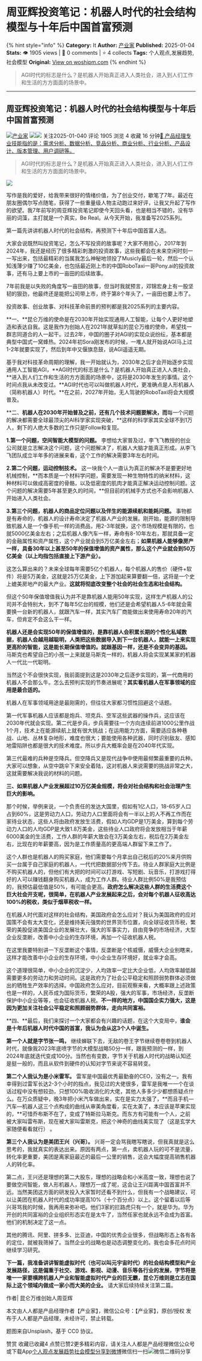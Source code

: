 # 周亚辉投资笔记：机器人时代的社会结构模型与十年后中国首富预测
{% hint style="info" %}
**Category:** It
**Author:** [产业家](https://www.woshipm.com/u/1315455)
**Published:** 2025-01-04  
**Stats:** 👁️ 1905 views | 💬 0 comments | ⭐ 4 collects
**Tags:** 个人观点,发展趋势,社会模型
**Original:** [View on woshipm.com](https://www.woshipm.com/it/6166426.html)
{% endhint %}
> AGI时代的标志是什么？是机器人开始真正进入人类社会，进入到人们工作和生活的方方面面的场景中。

---

## 周亚辉投资笔记：机器人时代的社会结构模型与十年后中国首富预测

[![](https://image.woshipm.com/wp-files/2021/08/JlVqJw3OtMLD2aiI6gUE.jpg!/both/72x72)](https://www.woshipm.com/u/1315455)[产业家](https://www.woshipm.com/u/1315455) ![](https://static.woshipm.com/tag/1122_1@2x.png)![](https://static.woshipm.com/tag/2105_1@2x.png) 关注2025-01-040 评论 1905 浏览 4 收藏 16 分钟[🔗 产品经理专业技能指的是：需求分析、数据分析、竞品分析、商业分析、行业分析、产品设计、版本管理、用户调研等。](https://ke.qidianla.com/courses/90pm)

> AGI时代的标志是什么？是机器人开始真正进入人类社会，进入到人们工作和生活的方方面面的场景中。 

![](https://image.woshipm.com/2023/04/13/bc646c12-d9dd-11ed-8440-00163e0b5ff3.jpg)

写作是我的爱好，给我带来很好的情绪价值，为了创业交付，歇笔了7年。最近在朋友圈偶尔写点随笔，获得了一些重量级人物主动跑过来好评，让我又升起了写作的欲望。我7年前写的周亚辉投资笔记即使今天回头看，也是相当不错的，没有华丽的词藻，主打就是一个真实，Be Real。从今天开始，我准备写2025系列。

第一篇先讲讲机器人时代的社会结构，再预测下十年后中国首富人选。

大家会说既然叫投资笔记，怎么不写投资的故事呢？大家不用担心，2017年到2024年，我还是经历了很多精彩刺激的投资故事，这些我都会在未来空闲时刻一一写出来，包括最精彩的当属我怎么神秘地领投了Musicly最后一轮，然后一个认知浅薄少赚了10亿美金，也包括最近刚上市的中国RoboTaxi一哥Pony.ai的投资故事，还有马上要上市的一亩田的后续故事。

7年前我是以失败的角度写一亩田的故事，但当时我就预言，邓锦宏身上有一股坚韧的狠劲，他最终还是能把公司带上市，终于第8个年头了，一亩田也要上市了。

投资故事、创业故事、对科技革命前景的预判都是我2025系列的主要内容。

**一、**昆仑万维的使命是在2030年开始实现通用人工智能，让每个人更好地塑造和表达自我。这是我作为创始人在2021年就草拟的昆仑万维的使命，希望找一群志同道合的人一起干。过去2年，中国的圈子对AGI的实现众说纷纭，基本都是典型中国式一窝蜂热。2024年初Sora刚发布的时候，一堆人就开始说AGI马上过1-2年就要实现了，然后到年中又偃旗息鼓，说AGI遥遥无期。

基于我对科技革命周期的理解，我一开始就认为，2030年之后才会开始逐步实现通用人工智能AGI，**AGI时代的标志是什么？是机器人开始真正进入人类社会，**进入到人们工作和生活的方方面面的场景中，这将是2030年发生的事情。这个时间点我从未改变过。**AGI时代也可以叫做机器人时代，更准确点是人形机器人（简称机器人）时代。**在之前，2027年开始，无人驾驶的RoboTaxi将会大规模普及。

**二、**机器人在2030年开始普及之前，还有几个技术问题要解决，而**每一个问题的解决都需要全球最顶尖的AI科学家实现突破，**这样的科学家其实全球不到1万人，剩下的人绝大多数的工作只是Follow和复现。

**1.第一个问题，空间智能大模型的问题。** 李想给大家普及过，李飞飞教授的创业公司就是立志解决这个问题，这个问题解决了，机器人大脑才能真正形成。从李飞飞团队成立半年多的进展来看，这个工作的解决需要3年左右时间。

**2.第二个问题，运动控制技术。** 这一块我个人一直认为真正的解决不是要更好地机械控制，**而本质是一个材料学问题，需要发现一种生物特性的纳米材料，这种材料可以做成高密度的骨骼，以及低密度的肌肉才能真正解决运动控制问题。这个问题的解决需要5年甚至更久的时间，**但目前的机械手方式也不会影响机器人开始进入人类社会。

**3.第三个问题，机器人的商品定位问题以及伴生的能源续航和能耗问题。** 事物都是有寿命的，机器人的设计寿命决定了机器人产业的发展。刚开始，能源的限制导致机器人是一个像手机一样的消费品，用2-3年就换，这个市场规模是有限的，也就5000亿美金左右；之后机器人像汽车一样，寿命有8-10年左右，那就具备一定的金融属性和资产属性，这个产业就会到5万亿美金左右；**如果机器人能够像房产一样，具备30年以上甚至50年的保值增值的资产属性，那么这个产业就会到50万亿美金（以上均指包括直接上下游产业）。**

这怎么算出来的？未来全球每年需要5亿个机器人，每个机器人的售价（硬件+软件）将是5万美金，这就是25万亿美金，上下游加起来算要翻一倍，这将是一个史上媲美房地产的最大产业。**这就将彻底改变整个社会的社会生态和社会结构。**

但这个50年保值增值我认为并不是靠机器人能用50年实现，这样生产机器人的公司并不会特别大，到不了每年5亿台的规模，他们还是会希望机器人5-6年就会需要换一台新的机器人，就跟汽车一样，其实汽车厂商能做出来使用寿命20年的汽车，但肯定不会这么干一样。

**机器人还是会实现50年的保值增值的，是靠机器人会积累长期的个性化私域数据，机器人会越用越聪明，人类把这些数据导入到下一台机器人，就能一上来实现更高阶的智能，这是能长期保值增值的。就跟基因一样，还是不会变异的基因。** 马斯克也希望自己的小孩一上来就是马斯克一样的，机器人将会实现某某家的机器人一代比一代聪明。

当然这个不会很快实现，我前面提到这是2030年之后逐步实现的，第一代商用的机器人不会那么牛。怎么去预判实现的节奏进展呢？**其实看机器人在军事领域的应用是最合适的。**

机器人在军事领域用途是最刚需的，但往往大家都习惯性回避这个话题。

第一代军事机器人应该都是炮兵、坦克兵、空军这些武器的操作兵，这应该在2030年代就会实现。第二代是步兵，步兵需要往一个方向连续前进1000公里作战1个月，技术上在能源续航上就有很大挑战；在运用能力方面，需要适应各种巷战、山地、丛林复杂地形，难度也很大；要能使用各种武器，同时识别敌友、感知地雷陷阱也都是很大的技术难度。所以步兵大概率会是在2040年代实现。

第三代最难的兵种是空降兵。但空降兵又是现代战争中使用最频繁最重要的兵种。大家可以想象，从空中跳伞下来安全着陆，这对机器人来说需要的挑战非常之大，这就需要解决我说的材料的问题。

**三、如果机器人产业发展超过10万亿美金规模，将会对社会结构和社会治理产生巨大的影响。**

那个时候，举例来说，一个负责任的发达大国里，假如有1亿人口，18-65岁人口占到60%，这是劳动力人口，劳动力人口里面将会有一半以上的人不再工作而在家待业状态，这些人将由政府发放生活费，假如人均GDP是1万美金，算到每个劳动力人口的人均GDP是大致1.8万美金，这些待业人口政府将会发放相当于年薪6000美金的生活费，工作人群的年薪大致会在3万美金左右，税后在2万美金左右，比现在的年薪要高，因为是工作质量高的更高端人群留下来工作了。

这个人群也是机器人的购买家庭，他们需要每个月拿出自己税后的20%来月供购买一台属于自己家庭的机器人，一代代把数据部分传下去。待业人群家庭大比例是不购买机器人的，但他们有大把的时间可以打游戏、写短剧、玩音乐，打游戏打得好的人可以赚钱翻身购买机器人，成为工作人群。待业人群比例50%是我预估的，我预估最低值是50%，有可能会更高。**政府怎么解决这些人群的生活费这个巨大社会开支呢，很简单，在机器人产业发展起来之后，会对每个机器人征收高达100%的税收，类似于烟草税收一样。**

在机器人时代面对这样的社会结构，美国政府会怎么应对？我认为美国政府的应对国策不会有太大变化，还是维持美元强势的世界货币位置，向全球征收货币税，繁荣的美股促进美国企业的发展壮大，强大的军事实力，自由竞争的市场经济，大型企业反垄断，改善中小企业的生存环境，再加一个征收机器人税。

在这里我要特别讲一下反垄断这个事情，反垄断是个核威慑，威慑大企业别瞎来，这样才能改善中小企业的生存环境，中小企业生存环境好，就业率才会高。

这个道理很简单，中小企业的沉淀少，人均效率一定比大企业低，人均效率越低越需要更多的劳动力和劳动时间。这是政府为了社会公平稳定和照顾弱势群体必须做出的牺牲生产效率的选择。中国政府怎么应对，目前观察来看，大概率跟上述政策也是一样的，人民币成为国际货币，繁荣的A股，强大的军事，市场经济，反垄断保护中小企业等等，也会征收机器人税。**不一样的地方，中国国企实力强大，这是因为更加关注社会公平稳定和照顾弱势群体，走向共同富裕。**

**四、**最后，我们来探讨一个大家都会有兴趣的话题，在这个大变局中，**谁会是十年后机器人时代中国的首富，我认为会从这3个人中诞生。**

**第一个人就是字节张一鸣，** 继续蝉联下去，无敌的卷王字节继续卷卷卷到机器人时代，就像我2023年底喷字节的大模型战略50分一样，跟我预测的一样，到2024年底就迭代变成100分。当然也有变数，字节关于机器人时代的战略认知还是挺一般的，而且从软件到硬件的认知对字节来说不容易转变。

**第二个人我认为是小米雷军。** 雷军是中国最优秀最勤奋的CEO，没有之一。我有幸得到过雷军长达2-3个小时的指点，我见过的大佬很多，雷军是我唯一一个在谈话过程中没有想较劲，只想100%吸收消化的大佬，其他人多多少少都想质疑点什么。在万众质疑中，晚3年把小米汽车做出来，实在是实力太强了，**而且手机—汽车—机器人这三个点构成的曲线从审美角度看，实在太美了，本应该是苹果实现的，**可惜乔布斯不在了，变成了特斯拉马斯克。而东方有可能有一个人，之前被大家叫雷布斯，现在被大家叫雷斯克，把这个神奇的曲线美实现了（这是玄学大家随便看看就行） 。

**第三个人我认为是美团王兴（兴哥）。** 兴哥一定会骂我瞎写瞎说，但我真就是这么思考的，我就真实的表达出来。原因有两点，第一点，卖机器人玩的可不是流量，转化率更重要，美团是离家庭最近的最后一公里的销售，这会大幅度提高销售机器人的转化率。

第二点，王兴还是理想的第二大股东，理想的战略会和小米高度一致，理想也说了要做空间智能，做人形机器人，理想万一成了呢，这会让王兴距离中国首富并不远。当然美团这方面的研发投入大家暂时还看不到什么，但我有一个战略建议，可以让美团在机器人时代的成功率提高10%（十个百分点）以上。这个留着以后等兴哥骂我的时候，我再用来弥补吧。他们3家的拦路虎只有一个，就是华为。华为开创的共同富裕的企业组织形态实在是太牛了，当然任家也就永远不会成为首富。他们的机制决定了这一点。

其他的腾讯、阿里、拼多多、比亚迪，中国的优秀企业很多，但战略形态上各有各的定位，就被我筛掉了。当然企业的战略也是动态调整变化的。我也会多花点时间继续学习研究。

**下一篇，我准备讲讲智能虚拟时代（也可以叫元宇宙时代）的社会结构模型和产业发展路径，这是偏重于社交、游戏、影视、动漫、音乐等各行业的发展，字节将是唯一一家要横跨机器人产业和智能虚拟时代产业的巨无霸，昆仑万维则是立志在国际上这个领域内做成一家小而大美的企业。** 请大家后续持续关注第二篇。

作者| 昆仑万维创始人周亚辉 

本文由人人都是产品经理作者【产业家】，微信公众号：【产业家】，原创/授权 发布于人人都是产品经理，未经许可，禁止转载。

题图来自Unsplash，基于 CC0 协议。

赞赏 收藏已收藏4 点赞已赞2更多精彩内容，请关注人人都是产品经理微信公众号或下载App[个人观点](https://www.woshipm.com/tag/%e4%b8%aa%e4%ba%ba%e8%a7%82%e7%82%b9)[发展趋势](https://www.woshipm.com/tag/%e5%8f%91%e5%b1%95%e8%b6%8b%e5%8a%bf)[社会模型](https://www.woshipm.com/tag/%e7%a4%be%e4%bc%9a%e6%a8%a1%e5%9e%8b)[分享到微博](https://service.weibo.com/share/share.php?appkey=2775287854&title=周亚辉投资笔记：机器人时代的社会结构模型与十年后中国首富预测&url=https://www.woshipm.com/it/6166426.html&pic=https://image.woshipm.com/2023/04/13/bc646c12-d9dd-11ed-8440-00163e0b5ff3.jpg)微信扫一扫![微信二维码](https://api.pwmqr.com/qrcode/create/?url=https://www.woshipm.com/it/6166426.html)分享